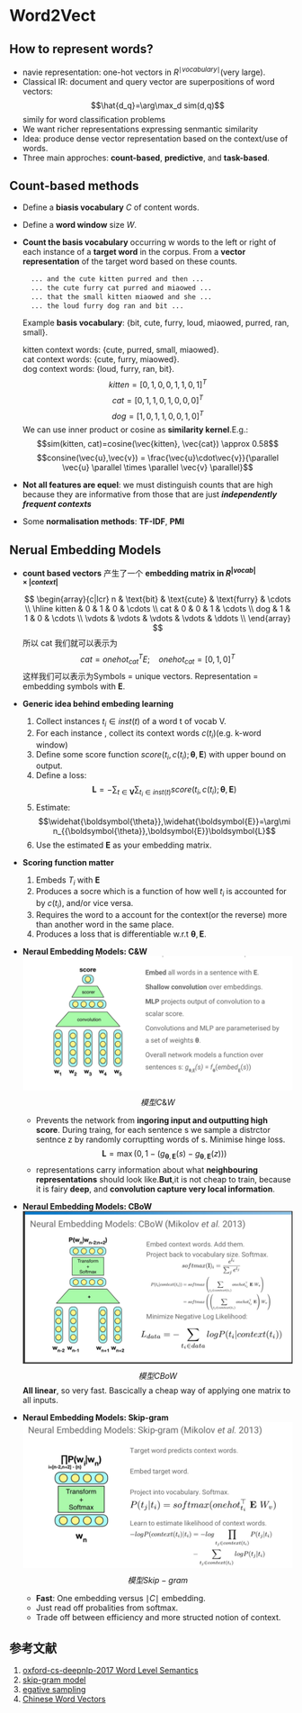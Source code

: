 # Word2Vect

## How to represent words?
* navie representation: one-hot vectors in $R^{\mid vocabulary \mid}$(very large).
* Classical IR: document and query vector are superpositions of word vectors: $$\hat{d_q}=\arg\max_d sim(d,q)$$ simily for word classification problems
* We want richer representations expressing senmantic similarity
* Idea: produce dense vector representation based on the context/use of words.
* Three main approches: **count-based**, **predictive**, and **task-based**.

## Count-based methods
* Define a **biasis vocabulary** $C$ of content words.
* Define a **word window** size $W$.
* **Count the basis vocabulary** occurring w words to the left or right of each instance of a **target word** in the corpus. From a **vector representation** of the target word based on these counts.  

		... and the cute kitten purred and then ...  
		... the cute furry cat purred and miaowed ...   
		... that the small kitten miaowed and she ...   
		... the loud furry dog ran and bit ...  

	Example **basis vocabulary**: {bit, cute, furry, loud, miaowed, purred, ran, small}.

	kitten context words: {cute, purred, small, miaowed}.   
	cat context words: {cute, furry, miaowed}.  
	dog context words: {loud, furry, ran, bit}.  
	$$kitten=[0,1,0,0,1,1,0,1]^T$$
	$$cat=[0,1,1,0,1,0,0,0]^T$$
	$$dog=[1,0,1,1,0,0,1,0]^T$$
	We can use inner product or cosine as **similarity kernel**.E.g.:$$sim(kitten, cat)=cosine(\vec{kitten}, \vec{cat}) \approx 0.58$$ $$consine(\vec{u},\vec{v}) = \frac{\vec{u}\cdot\vec{v}}{\parallel \vec{u} \parallel \times \parallel \vec{v} \parallel}$$
* **Not all features are equel**: we must distinguish counts that are high because they are informative from those that are just ***independently frequent contexts***
* Some **normalisation methods**: **TF-IDF**, **PMI**

## Nerual Embedding Models
* **count based vectors** 产生了一个 **embedding matrix in $R^{|vocab|\times|context|}$**$$
\begin{array}{c|lcr}
n & \text{bit} & \text{cute} & \text{furry} & \cdots \\
\hline 
kitten & 0 & 1 & 0 & \cdots \\
cat & 0 & 0 & 1 & \cdots \\
dog & 1 & 1 & 0 & \cdots \\
\vdots & \vdots & \vdots & \vdots & \ddots \\
\end{array}
$$
	所以 cat 我们就可以表示为$$
	cat = onehot_{cat}^TE;~~~~onehot_{cat} = [0,1,0]^T
	$$
这样我们可以表示为Symbols = unique vectors. Representation = embedding symbols with **E**.
* **Generic idea behind embeding learning**
	1. Collect instances $t_i \in inst(t)$ of a word t of vocab V.
	2. For each instance , collect its context words $c(t_i)$(e.g. k-word window)
	3. Define some score function $score(t_i, c(t_i); \boldsymbol{\theta}, \boldsymbol{E})$ with upper bound on output.
	4. Define a loss: $$\boldsymbol{L}=-\sum_{t\in \boldsymbol{V}}\sum_{t_i\in inst(t)}score(t_i,c(t_i);\boldsymbol{\theta},\boldsymbol{E})$$
	5. Estimate:$$\widehat{\boldsymbol{\theta}},\widehat{\boldsymbol{E}}=\arg\min_{{\boldsymbol{\theta}},\boldsymbol{E}}\boldsymbol{L}$$
	6. Use the estimated **E** as your embedding matrix.

* **Scoring function matter**
	1. Embeds $T_i$ with **E**
	2. Produces a socre which is a function of how well $t_i$ is accounted for by $c(t_i)$, and/or vice versa.
	3. Requires the word to a account for the context(or the reverse) more than another word in the same place.
	4. Produces a loss that is differentiable w.r.t $\boldsymbol{\theta},\boldsymbol{E}$.

* **Neraul Embedding Models: C&W**
	![Alt Text](./img/word2vec/C&W.png 'model C&W')
	$$模型 C\&W$$
	* Prevents the network from **ingoring input and outputting high score**. During traing, for each sentence s we sample a distrctor sentnce z by randomly corruptting words of s. Minimise hinge loss.$$\boldsymbol{L}=\max(0, 1-(g_{\boldsymbol{\theta},\boldsymbol{E}}(s) - g_{\boldsymbol{\theta},\boldsymbol{E}}(z)))$$ 
	* representations carry information about what **neighbouring representations** should look like.**But**,it is not cheap to train, because it is fairy **deep**, and **convolution capture very local information**.

* **Neraul Embedding Models: CBoW**
	![Alt Text](./img/word2vec/CBoW.png 'model CBow')$$模型 CBoW$$
	**All linear**, so very fast. Bascically a cheap way of applying one matrix to all inputs.
* **Neraul Embedding Models: Skip-gram**
	![Alt Text](./img/word2vec/skip-gram.png 'model Skip-gram')$$模型 Skip-gram$$
	* **Fast**: One embedding versus $\mid C \mid$ embedding.
	* Just read off probalities from softmax.
	* Trade off between efficiency and more structed notion of context.
	
## 参考文献
1. [oxford-cs-deepnlp-2017 Word Level Semantics](https://github.com/oxford-cs-deepnlp-2017/lectures/blob/master/Lecture%202a-%20Word%20Level%20Semantics.pdf)
2. [skip-gram model](http://mccormickml.com/2016/04/19/word2vec-tutorial-the-skip-gram-model/)
3. [egative sampling](http://mccormickml.com/2017/01/11/word2vec-tutorial-part-2-negative-sampling/)
4. [Chinese Word Vectors](https://github.com/zhangsiqi951016/Chinese-Word-Vectors)